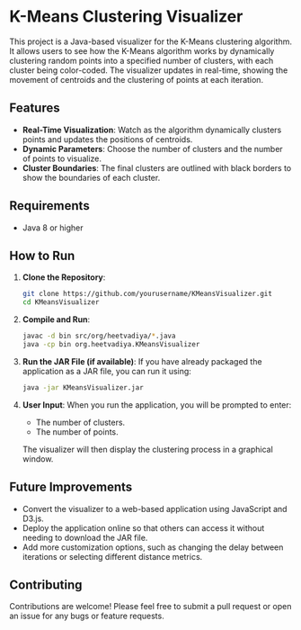 # K-Means Clustering Visualizer

This project is a Java-based visualizer for the K-Means clustering algorithm. It allows users to see how the K-Means algorithm works by dynamically clustering random points into a specified number of clusters, with each cluster being color-coded. The visualizer updates in real-time, showing the movement of centroids and the clustering of points at each iteration.

## Features

- **Real-Time Visualization**: Watch as the algorithm dynamically clusters points and updates the positions of centroids.
- **Dynamic Parameters**: Choose the number of clusters and the number of points to visualize.
- **Cluster Boundaries**: The final clusters are outlined with black borders to show the boundaries of each cluster.

## Requirements

- Java 8 or higher

## How to Run

1. **Clone the Repository**:
   ```bash
   git clone https://github.com/yourusername/KMeansVisualizer.git
   cd KMeansVisualizer
   ```

2. **Compile and Run**:
   ```bash
   javac -d bin src/org/heetvadiya/*.java
   java -cp bin org.heetvadiya.KMeansVisualizer
   ```

3. **Run the JAR File (if available)**:
   If you have already packaged the application as a JAR file, you can run it using:
   ```bash
   java -jar KMeansVisualizer.jar
   ```

4. **User Input**:
   When you run the application, you will be prompted to enter:
    - The number of clusters.
    - The number of points.

   The visualizer will then display the clustering process in a graphical window.

## Future Improvements

- Convert the visualizer to a web-based application using JavaScript and D3.js.
- Deploy the application online so that others can access it without needing to download the JAR file.
- Add more customization options, such as changing the delay between iterations or selecting different distance metrics.

## Contributing
Contributions are welcome! Please feel free to submit a pull request or open an issue for any bugs or feature requests.

